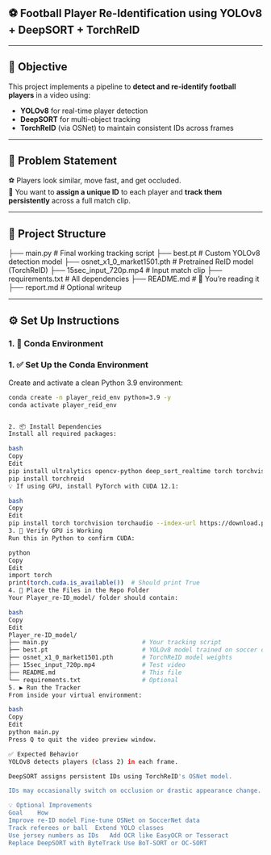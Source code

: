 ## ⚽ Football Player Re-Identification using YOLOv8 + DeepSORT + TorchReID

---

## 📌 Objective

This project implements a pipeline to **detect and re-identify football players** in a video using:

- **YOLOv8** for real-time player detection  
- **DeepSORT** for multi-object tracking  
- **TorchReID** (via OSNet) to maintain consistent IDs across frames

---

## 🧠 Problem Statement

⚽ Players look similar, move fast, and get occluded.  
🏃 You want to **assign a unique ID** to each player and **track them persistently** across a full match clip.

---

## 🧱 Project Structure

├── main.py # Final working tracking script
├── best.pt # Custom YOLOv8 detection model
├── osnet_x1_0_market1501.pth # Pretrained ReID model (TorchReID)
├── 15sec_input_720p.mp4 # Input match clip
├── requirements.txt # All dependencies
├── README.md # 📄 You’re reading it
├── report.md # Optional writeup


---

## ⚙️ Set Up Instructions

### 1. 🧪 Conda Environment


### 1. ✅ Set Up the Conda Environment

Create and activate a clean Python 3.9 environment:

```bash
conda create -n player_reid_env python=3.9 -y
conda activate player_reid_env


2. 📦 Install Dependencies
Install all required packages:

bash
Copy
Edit
pip install ultralytics opencv-python deep_sort_realtime torch torchvision numpy ffmpeg-python
pip install torchreid
💡 If using GPU, install PyTorch with CUDA 12.1:

bash
Copy
Edit
pip install torch torchvision torchaudio --index-url https://download.pytorch.org/whl/cu121
3. 🚀 Verify GPU is Working
Run this in Python to confirm CUDA:

python
Copy
Edit
import torch
print(torch.cuda.is_available())  # Should print True
4. 📁 Place the Files in the Repo Folder
Your Player_re-ID_model/ folder should contain:

bash
Copy
Edit
Player_re-ID_model/
├── main.py                          # Your tracking script
├── best.pt                          # YOLOv8 model trained on soccer data
├── osnet_x1_0_market1501.pth        # TorchReID model weights
├── 15sec_input_720p.mp4             # Test video
├── README.md                        # This file
└── requirements.txt                 # Optional
5. ▶️ Run the Tracker
From inside your virtual environment:

bash
Copy
Edit
python main.py
Press Q to quit the video preview window.

✅ Expected Behavior
YOLOv8 detects players (class 2) in each frame.

DeepSORT assigns persistent IDs using TorchReID's OSNet model.

IDs may occasionally switch on occlusion or drastic appearance change.

💡 Optional Improvements
Goal	How
Improve re-ID model	Fine-tune OSNet on SoccerNet data
Track referees or ball	Extend YOLO classes
Use jersey numbers as IDs	Add OCR like EasyOCR or Tesseract
Replace DeepSORT with ByteTrack	Use BoT-SORT or OC-SORT

